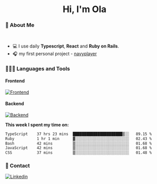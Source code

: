<h1 align="center">Hi, I'm Ola</h1>

### 💅 About Me

<br/>

- 💻 I use daily **Typescript**, **React** and **Ruby on Rails**.
- 🎧 my first personal project - [navyplayer](https://navyplayer.netlify.app/)

### 👩🏻‍💻 Languages and Tools

#### Frontend

[![Frontend](https://skillicons.dev/icons?i=react,nextjs,ts,js,html,css,scss,tailwind)](https://skillicons.dev)

#### Backend
[![Backend](https://skillicons.dev/icons?i=nodejs,express,nestjs,rails,graphql)](https://skillicons.dev)

**This week I spent my time on:**

<!--START_SECTION:waka-->

```txt
TypeScript    37 hrs 23 mins  ██████████████████████▒░░   89.15 %
Ruby          1 hr 1 min      ▓░░░░░░░░░░░░░░░░░░░░░░░░   02.43 %
Bash          42 mins         ▒░░░░░░░░░░░░░░░░░░░░░░░░   01.68 %
JavaScript    42 mins         ▒░░░░░░░░░░░░░░░░░░░░░░░░   01.68 %
CSS           37 mins         ▒░░░░░░░░░░░░░░░░░░░░░░░░   01.48 %
```

<!--END_SECTION:waka-->

### 📨 Contact
  
[![Linkedin](https://skillicons.dev/icons?i=linkedin)](https://linkedin.com/in/aleksandra-kamińska)
